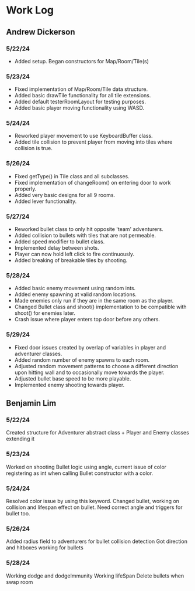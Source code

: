 # Work Log

## Andrew Dickerson

### 5/22/24

 - Added setup. Began constructors for Map/Room/Tile(s)

### 5/23/24

 - Fixed implementation of Map/Room/Tile data structure.
 - Added basic drawTile functionality for all tile extensions.
 - Added default testerRoomLayout for testing purposes.
 - Added basic player moving functionality using WASD.

### 5/24/24

 - Reworked player movement to use KeyboardBuffer class.
 - Added tile collision to prevent player from moving into tiles where collision is true.

### 5/26/24

- Fixed getType() in Tile class and all subclasses. 
- Fixed implementation of changeRoom() on entering door to work properly. 
- Added very basic designs for all 9 rooms.
- Added lever functionality.

### 5/27/24

- Reworked bullet class to only hit opposite 'team' adventurers. 
- Added collision to bullets with tiles that are not permeable.
- Added speed modifier to bullet class.
- Implemented delay between shots. 
- Player can now hold left click to fire continuously.
- Added breaking of breakable tiles by shooting.

### 5/28/24

- Added basic enemy movement using random ints.
- Added enemy spawning at valid random locations.
- Made enemies only run if they are in the same room as the player.
- Changed Bullet class and shoot() implementation to be compatible with shoot() for enemies later.
- Crash issue where player enters top door before any others.

### 5/29/24

- Fixed door issues created by overlap of variables in player and adventurer classes.
- Added random number of enemy spawns to each room. 
- Adjusted random movement patterns to choose a different direction upon hitting wall and to occasionally move towards the player.
- Adjusted bullet base speed to be more playable.
- Implemented enemy shooting towards player.

## Benjamin Lim

### 5/22/24

Created structure for Adventurer abstract class + Player and Enemy classes extending it

### 5/23/24

Worked on shooting Bullet logic using angle, current issue of color registering as int when calling Bullet constructor with a color. 

### 5/24/24

Resolved color issue by using this keyword. Changed bullet, working on collision and lifespan effect on bullet. Need correct angle and triggers for bullet too.

### 5/26/24

Added radius field to adventurers for bullet collision detection
Got direction and hitboxes working for bullets

### 5/28/24

Working dodge and dodgeImmunity
Working lifeSpan
Delete bullets when swap room
